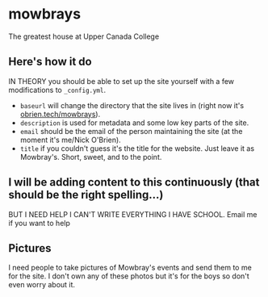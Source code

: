 # mowbrays
The greatest house at Upper Canada College

## Here's how it do

IN THEORY you should be able to set up the site yourself with a few modifications to `_config.yml`.

- `baseurl` will change the directory that the site lives in (right now it's [obrien.tech/mowbrays](https://obrien.tech/mowbrays)).
- `description` is used for metadata and some low key parts of the site.
- `email` should be the email of the person maintaining the site (at the moment it's me/Nick O'Brien).
- `title` if you couldn't guess it's the title for the website. Just leave it as Mowbray's. Short, sweet, and to the point.

## I will be adding content to this continuously (that should be the right spelling...)

BUT I NEED HELP I CAN'T WRITE EVERYTHING I HAVE SCHOOL. Email me if you want to help

## Pictures

I need people to take pictures of Mowbray's events and send them to me for the site. I don't own any of these photos but it's for the boys so don't even worry about it.

